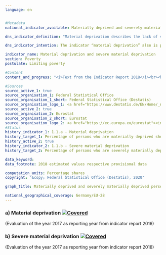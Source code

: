 ```yaml
---                   
language: en                   


#Metadata                   
national_indicator_available: Materially deprived and severely materially deprived persons                   

dns_indicator_definition: "Material deprivation describes the lack of specific consumer goods and the involuntary foregoing of discretionary consumption for financial reasons. The two indicators represent the proportion of people out of the total population who are deemed to suffer either material deprivation (1.1.a) or severe material deprivation (1.1.b). The designation of (severe) material deprivation applies to all people whose household meets at least three (severely materially deprived: at least four) of nine defined criteria reflecting the financial restrictions of the household."                   

dns_indicator_intention: The indicator “material deprivation” also is part of the extensive reporting on poverty and wealth conducted by the Federal Government. By identifying individual deficiencies, it aims to act as a substitute for illustrating living conditions threatened by poverty. Therefore both, the percentage of persons who are materially as well as severely materially deprived, should stay below the level within the European Union.                   

indicator_name: Material deprivation and severe material deprivation                   
section: Poverty                   
postulate: Limiting poverty                   

#Content                    
content_and_progress: "<i>Text from the Indicator Report 2018</i><br><br>The data are drawn from the Europe-wide harmonised annual Statistics on Income and Living Conditions (EU-SILC), which in Germany is conducted by the Federal Statistical Office in cooperation with the statistical offices of the various Länder and titled “Living in Europe”. This involves about 14,000 private households in Germany which voluntarily provide information on their income and living conditions annually.<br><br>The indicators show the respective proportion of the population for which according to a self-assessment involuntary foregoing or deficiencies in several areas apply for financial reasons. The selected survey variables are expenditures based on a lifestyle that is considered appropriate, desirable or even necessary in Europe. These nine criteria used to characterise “material deprivation” are standardised across all countries in which EU-SILC is conducted, thereby allowing Europe-wide comparisons.<br><br>Specifically, the nine criteria cover: the lack of a car, a washing machine, a colour TV or a telephone in the household (in each case because the household is unable to afford one); a financial difficulty, paying rent, mortgage or utility bills on time, ensuring adequate heating in the residence, eating meat, fish or an equivalent vegetarian meal every second day, spending one week’s holidays per year outside the actual residence or meeting unplanned expenditures of a specific amount (poverty threshold of the previous year; 2017: 1,000 euros) from one’s own financial resources.<br><br>Material deprivation is associated with the problem of social exclusion because participation in social life is jeopardised by the lack of financial means. The “severe material deprivation” indicator is also part of the “poverty or social exclusion” indicator, which is used to measure one of the five core objectives of the Europe 2020 strategy (combating poverty and social exclusion).<br><br>In 2017, 9.1&nbsp;% of the population in Germany were classified as materially deprived, while 3.4&nbsp;% were affected by severe material deprivation. The corresponding values were 11.1&nbsp;% and 4.5&nbsp;% in 2010 and slightly higher in some subsequent years, resulting in a slight decline over time, similar to the EU as a whole. However, the average values for persons in the EU are significantly higher than the respective values for Germany. For instance, the proportion of the materially deprived EU population in 2017 was 14.7&nbsp;% according to the estimates of the Statistical Office of the European Union (Eurostat) and was therefore more than 50&nbsp;% higher than in Germany. A total of 6.7&nbsp;% of the EU population were considered as severely materially deprived persons. This rate is 97&nbsp;% higher than the respective value in Germany. However, both the share of materially deprived and that of severely materially deprived people decrease more rapidly in the EU than in Germany. Consequently, it can be expected that the German and the European rates will converge if this development continues."                   

#Sources
source_active_1: true                           
source_organisation_1: Federal Statistical Office                           
source_organisation_1_short: Federal Statistical Office (Destatis)                           
source_organisation_logo_1: <a href="https://www.destatis.de/EN/Home/_node.html"><img src="https://g205sdgs.github.io/sdg-indicators/public/LogosEn/destatis.png" alt="Logo Federal Statistical Office (Destatis)" title="Click here to visit the homepage of the organization"></a>
source_active_2: true                           
source_organisation_2: Eurostat                           
source_organisation_2_short: Eurostat                           
source_organisation_logo_2: <a href="https://ec.europa.eu/eurostat"><img src="https://g205sdgs.github.io/sdg-indicators/public/LogosEn/eurostat.png" alt="Logo Eurostat" title="Click here to visit the homepage of the organization"></a>
#Status                   
history_indicator_1: 1.1.a - Material deprivation                   
history_target_1: Percentage of persons who are materially deprived should stay below the level within the European Union
history_active_2: true                   
history_indicator_2: 1.1.b - Severe material deprivation                   
history_target_2: Percentage of persons who are severely materially deprived should stay below the level within the European Union

data_keyword:                    
data_footnote: 2018 estimated values respective provisional data                   

computation_units: Percentage shares                   
copyright: '&copy; Federal Statistical Office (Destatis), 2020'                   

graph_title: Materially deprived and severely materially deprived persons                   

national_geographical_coverage: Germany/EU-28                   
---
```

<div>                               
  <div class="my-header">                               
    <h3>a) Material deprivation                               
      <a href="https://sustainabledevelopment-deutschland.github.io/en/status/"><img src="https://g205sdgs.github.io/sdg-indicators/public/Wettersymbole/Leicht bewölkt.png" title="If the trend continues, the indicator will be presumably miss its target by at least 5&nbsp;% and at most 20&nbsp;% of the difference between the target value and the current value" alt="Covered" />                               
      </a>                               
    </h3>                               
  </div>
  <div class="my-header-note">
    <span>(Evaluation of the year 2017 as reporting year from indicator report 2018)</span>
  </div>                               
</div>                               
<div>                               
  <div class="my-header">                               
    <h3>b) Severe material deprivation                               
      <a href="https://sustainabledevelopment-deutschland.github.io/en/status/"><img src="https://g205sdgs.github.io/sdg-indicators/public/Wettersymbole/Leicht bewölkt.png" title="If the trend continues, the indicator will be presumably miss its target by at least 5&nbsp;% and at most 20&nbsp;% of the difference between the target value and the current value" alt="Covered" />                               
      </a>                               
    </h3>                               
  </div>
  <div class="my-header-note">
    <span>(Evaluation of the year 2017 as reporting year from indicator report 2018)</span>
  </div>                               
</div>